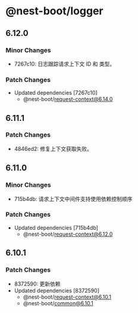 # @nest-boot/logger

## 6.12.0

### Minor Changes

- 7267c10: 日志跟踪请求上下文 ID 和 类型。

### Patch Changes

- Updated dependencies [7267c10]
  - @nest-boot/request-context@6.14.0

## 6.11.1

### Patch Changes

- 4846ed2: 修复上下文获取失败。

## 6.11.0

### Minor Changes

- 715b4db: 请求上下文中间件支持使用依赖控制顺序

### Patch Changes

- Updated dependencies [715b4db]
  - @nest-boot/request-context@6.12.0

## 6.10.1

### Patch Changes

- 8372590: 更新依赖
- Updated dependencies [8372590]
  - @nest-boot/request-context@6.10.1
  - @nest-boot/common@6.10.1

